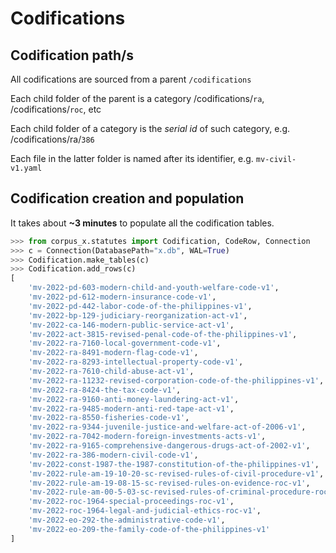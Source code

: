 # Codifications

## Codification path/s

All codifications are sourced from a parent `/codifications`

Each child folder of the parent is a category /codifications/`ra`, /codifications/`roc`, etc

Each child folder of a category is the *serial id* of such category, e.g. /codifications/ra/`386`

Each file in the latter folder is named after its identifier, e.g. `mv-civil-v1.yaml`

## Codification creation and population

It takes about **~3 minutes** to populate all the codification tables.

```py
>>> from corpus_x.statutes import Codification, CodeRow, Connection
>>> c = Connection(DatabasePath="x.db", WAL=True)
>>> Codification.make_tables(c)
>>> Codification.add_rows(c)
[
    'mv-2022-pd-603-modern-child-and-youth-welfare-code-v1',
    'mv-2022-pd-612-modern-insurance-code-v1',
    'mv-2022-pd-442-labor-code-of-the-philippines-v1',
    'mv-2022-bp-129-judiciary-reorganization-act-v1',
    'mv-2022-ca-146-modern-public-service-act-v1',
    'mv-2022-act-3815-revised-penal-code-of-the-philippines-v1',
    'mv-2022-ra-7160-local-government-code-v1',
    'mv-2022-ra-8491-modern-flag-code-v1',
    'mv-2022-ra-8293-intellectual-property-code-v1',
    'mv-2022-ra-7610-child-abuse-act-v1',
    'mv-2022-ra-11232-revised-corporation-code-of-the-philippines-v1',
    'mv-2022-ra-8424-the-tax-code-v1',
    'mv-2022-ra-9160-anti-money-laundering-act-v1',
    'mv-2022-ra-9485-modern-anti-red-tape-act-v1',
    'mv-2022-ra-8550-fisheries-code-v1',
    'mv-2022-ra-9344-juvenile-justice-and-welfare-act-of-2006-v1',
    'mv-2022-ra-7042-modern-foreign-investments-acts-v1',
    'mv-2022-ra-9165-comprehensive-dangerous-drugs-act-of-2002-v1',
    'mv-2022-ra-386-modern-civil-code-v1',
    'mv-2022-const-1987-the-1987-constitution-of-the-philippines-v1',
    'mv-2022-rule-am-19-10-20-sc-revised-rules-of-civil-procedure-v1',
    'mv-2022-rule-am-19-08-15-sc-revised-rules-on-evidence-roc-v1',
    'mv-2022-rule-am-00-5-03-sc-revised-rules-of-criminal-procedure-roc-v1',
    'mv-2022-roc-1964-special-proceedings-roc-v1',
    'mv-2022-roc-1964-legal-and-judicial-ethics-roc-v1',
    'mv-2022-eo-292-the-administrative-code-v1',
    'mv-2022-eo-209-the-family-code-of-the-philippines-v1'
]
```

